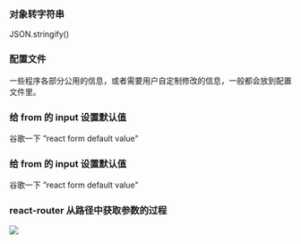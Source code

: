 ### 对象转字符串
JSON.stringify()

### 配置文件
一些程序各部分公用的信息，或者需要用户自定制修改的信息，一般都会放到配置文件里。

### 给 from 的 input 设置默认值

谷歌一下 ”react form default value"
### 给 from 的 input 设置默认值

 谷歌一下 ”react form default value"


### react-router 从路径中获取参数的过程


![](https://github.com/happypeter/digicity-express-api/blob/master/doc/img/005-route.png?raw=true)
